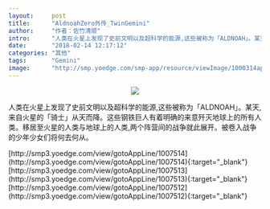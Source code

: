 ```yaml
---
layout:     post
title:      "AldnoahZero外传_TwinGemini"
author:     "作者：佐竹清顺"
intro:      "人类在火星上发现了史前文明以及超科学的能源,这些被称为「ALDNOAH」。某天,来自火星的「骑士」从天而降。这些钢铁巨人有着明确的来意歼灭地球上的所有人类。移居至火星的人类与地球上的人类,两个阵营间的战争就此展开。被卷入战争的少年少女们将何去何从。"
date:       "2018-02-14 12:17:12"
categories: "其他"
tags:       "Gemini"
image:      "http://smp.yoedge.com/smp-app/resource/viewImage/1000314appline.png"
---
```

<div style="text-align: center">
<p><img src="http://smp.yoedge.com/smp-app/resource/viewImage/1000314appline.png"/></p>
</div>
<p class="post-meta">
<span>人类在火星上发现了史前文明以及超科学的能源,这些被称为「ALDNOAH」。某天,来自火星的「骑士」从天而降。这些钢铁巨人有着明确的来意歼灭地球上的所有人类。移居至火星的人类与地球上的人类,两个阵营间的战争就此展开。被卷入战争的少年少女们将何去何从。</span>
</p>
[http://smp3.yoedge.com/view/gotoAppLine/1007514](http://smp3.yoedge.com/view/gotoAppLine/1007514){:target="_blank"}
[http://smp3.yoedge.com/view/gotoAppLine/1007513](http://smp3.yoedge.com/view/gotoAppLine/1007513){:target="_blank"}
[http://smp3.yoedge.com/view/gotoAppLine/1007512](http://smp3.yoedge.com/view/gotoAppLine/1007512){:target="_blank"}


